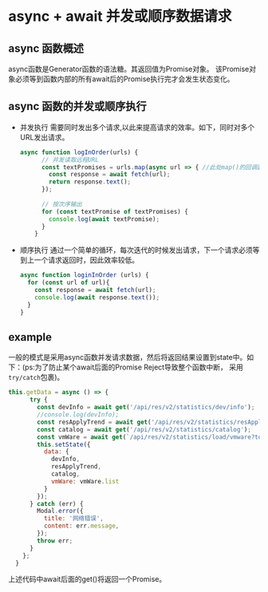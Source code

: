 # async + await 并发或顺序数据请求
## async 函数概述
async函数是Generator函数的语法糖。其返回值为Promise对象。
该Promise对象必须等到函数内部的所有await后的Promise执行完才会发生状态变化。
## async 函数的并发或顺序执行 
- 并发执行
需要同时发出多个请求,以此来提高请求的效率。如下，同时对多个URL发出请求。
    ```javascript
    async function logInOrder(urls) {
          // 并发读取远程URL
          const textPromises = urls.map(async url => { //此处map()的回调函数也是一个async函数，每次遍历都将返回一个Promise对象
            const response = await fetch(url);
            return response.text();
          });
        
          // 按次序输出
          for (const textPromise of textPromises) {
            console.log(await textPromise);
          }
        }
    ```
- 顺序执行
通过一个简单的循环，每次迭代的时候发出请求，下一个请求必须等到上一个请求返回时，因此效率较低。
    ```javascript
    async function loginInOrder (urls) {
      for (const url of url){
        const response = await fetch(url);
        console.log(await response.text());
      }
    }
    ```

## example
一般的模式是采用async函数并发请求数据，然后将返回结果设置到state中。如下：(ps:为了防止某个await后面的Promise Reject导致整个函数中断，
采用`try/catch`包裹)。

```javascript
this.getData = async () => {
      try {
        const devInfo = await get('/api/res/v2/statistics/dev/info');
        //console.log(devInfo);
        const resApplyTrend = await get('/api/res/v2/statistics/resApplyTrend');
        const catalog = await get('/api/res/v2/statistics/catalog');
        const vmWare = await get(`/api/res/v2/statistics/load/vmware?topNum=10`);
        this.setState({
          data: {
            devInfo,
            resApplyTrend,
            catalog,
            vmWare: vmWare.list
          }
        });
      } catch (err) {
        Modal.error({
          title: '网络错误',
          content: err.message,
        });
        throw err;
      }
    };
  }
```
上述代码中await后面的get()将返回一个Promise。